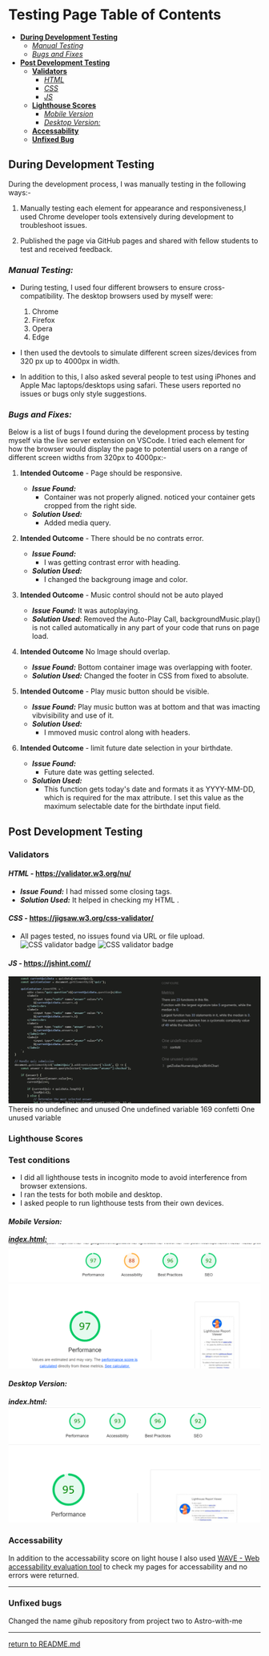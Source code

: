 # Testing Page Table of Contents
* [**During Development Testing**](#during-development-testing)
    * [*Manual Testing*](#manual-testing)
    * [*Bugs and Fixes*](#bugs-and-fixes)
* [**Post Development Testing**](#post-development-testing)
  * [**Validators**](#validators)
      * [*HTML*](#html---httpsvalidatorw3orgnu)
      * [*CSS*](#css---httpsjigsaww3orgcss-validator)
      * [*JS*](#JS---https://jshint.com)
  * [**Lighthouse Scores**](#lighthouse-scores)
      * [*Mobile Version*](#mobile-version)
      * [*Desktop Version:*](#desktop-version)
  * [**Accessability**](#accessability)
  * [**Unfixed Bug**](#unfixed-bug)

## **During Development Testing**
During the development process, I was manually testing in the following ways:-

1. Manually testing each element for appearance and responsiveness,I used Chrome developer tools extensively during development to troubleshoot issues.
    
2. Published the page via GitHub pages and shared with fellow students to test and received feedback.

### ***Manual Testing:***
* During testing, I used four different browsers to ensure cross-compatibility. The desktop browsers used by myself were:

  1. Chrome
  2. Firefox  
  3. Opera
  4. Edge

* I then used the devtools to simulate different screen sizes/devices from 320 px up to 4000px in width. 
* In addition to this, I also asked several people to test using iPhones and Apple Mac laptops/desktops using safari. These users reported no issues or bugs only style suggestions.

### ***Bugs and Fixes:***

Below is a list of bugs I found during the development process by testing myself via the live server extension on VSCode. I tried each element for how the browser would display the page to potential users on a range of different screen widths from 320px to 4000px:-

1. **Intended Outcome** - Page should be responsive.
    * ***Issue Found:*** 
        * Container was not properly aligned. noticed your container gets cropped from the right side. 
    * ***Solution Used:*** 
        * Added media query.
2. **Intended Outcome** - There should be no contrats error.
    * ***Issue Found:*** 
        * I was getting contrast error with heading. 
    * ***Solution Used:***    
        * I changed the backgroung image and color.


3. **Intended Outcome** - Music control should not be auto played
    * ***Issue Found:*** 
        It was autoplaying.
    * ***Solution Used***:
        Removed the Auto-Play Call, backgroundMusic.play() is not called automatically in any part of your code that runs on page load.

4. **Intended Outcome** No Image should overlap.
    * ***Issue Found:*** 
        Bottom container image was overlapping with footer.
    * ***Solution Used:*** 
        Changed the footer in CSS from fixed to absolute.
    
5. **Intended Outcome** - Play music button should be visible.
    * ***Issue Found:*** 
        Play music button was at bottom and that was imacting vibvisibility and use of it.
    * ***Solution Used:***
        * I mmoved music control along with headers.
6. **Intended Outcome** - limit future date selection in your birthdate.
    * ***Issue Found:***
        * Future date was getting selected.
    * ***Solution Used:***
        * This function gets today's date and formats it as YYYY-MM-DD, which is required for the max attribute. I set this value as the maximum selectable date for the birthdate input field.
    
## **Post Development Testing**
### **Validators**

#### ***HTML*** - https://validator.w3.org/nu/

* ***Issue Found:***
   I had missed some closing tags.
* ***Solution Used:***
    It helped in checking my HTML .

#### ***CSS*** - https://jigsaw.w3.org/css-validator/

* All pages tested, no issues found via URL or file upload.\
![CSS validator badge](https://jigsaw.w3.org/css-validator/images/vcss)
![CSS validator badge](https://jigsaw.w3.org/css-validator/images/vcss-blue)

#### ***JS*** - https://jshint.com//
![JSHINT](docs/screenshots/jshint.png) 
Thereis no undefinec and unused One undefined variable
169	confetti
One unused variable

### **Lighthouse Scores**
### **Test conditions**
* I did all lighthouse tests in incognito mode to avoid interference from browser extensions. 
* I ran the tests for both mobile and desktop. 
* I asked people to run lighthouse tests from their own devices. 
#### ***Mobile Version:***
 ***[index.html:](https://preeticancode.github.io/astro-with-me/)***
    ![Mobile Lighthouse Score for index](docs/lighthouse/lighthouse-mobile-index.png) 


#### ***Desktop Version:***
 ***index.html:***
    ![Desktop Lighthouse Score for index.html](docs/lighthouse/lighthouse-desktop-index.png) 

  
### **Accessability**
In addition to the accessability score on light house I also used [WAVE - Web accessability evaluation tool](https://wave.webaim.org/) to check my pages for accessability and no errors were returned.
***   


### **Unfixed bugs**
Changed the name gihub repository from project two to Astro-with-me
***

[return to README.md](README.md)